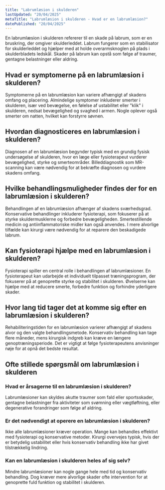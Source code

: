 ```yaml
---
title: "Labrumlæsion i skulderen"
lastUpdated: "20/04/2025"
metaTitle: "Labrumlæsion i skulderen - Hvad er en labrumlæsion?"
datePublished: "20/04/2025"
---
```


En labrumlæsion i skulderen refererer til en skade på labrum, som er en bruskring, der omgiver skulderleddet. Labrum fungerer som en stabilisator for skulderleddet og hjælper med at holde overarmsknoglen på plads i skulderbladets ledskål. Skader på labrum kan opstå som følge af traumer, gentagne belastninger eller aldring.

## Hvad er symptomerne på en labrumlæsion i skulderen?

Symptomerne på en labrumlæsion kan variere afhængigt af skadens omfang og placering. Almindelige symptomer inkluderer smerter i skulderen, især ved bevægelse, en følelse af ustabilitet eller "klik" i skulderen, nedsat bevægelighed og svaghed i armen. Nogle oplever også smerter om natten, hvilket kan forstyrre søvnen.

## Hvordan diagnosticeres en labrumlæsion i skulderen?

Diagnosen af en labrumlæsion begynder typisk med en grundig fysisk undersøgelse af skulderen, hvor en læge eller fysioterapeut vurderer bevægelighed, styrke og smerteområder. Billeddiagnostik som MR-scanning kan være nødvendig for at bekræfte diagnosen og vurdere skadens omfang.

## Hvilke behandlingsmuligheder findes der for en labrumlæsion i skulderen?

Behandlingen af en labrumlæsion afhænger af skadens sværhedsgrad. Konservative behandlinger inkluderer fysioterapi, som fokuserer på at styrke skuldermusklerne og forbedre bevægeligheden. Smertestillende medicin og antiinflammatoriske midler kan også anvendes. I mere alvorlige tilfælde kan kirurgi være nødvendig for at reparere den beskadigede labrum.

## Kan fysioterapi hjælpe med en labrumlæsion i skulderen?

Fysioterapi spiller en central rolle i behandlingen af labrumlæsioner. En fysioterapeut kan udarbejde et individuelt tilpasset træningsprogram, der fokuserer på at genoprette styrke og stabilitet i skulderen. Øvelserne kan hjælpe med at reducere smerte, forbedre funktion og forhindre yderligere skader.

## Hvor lang tid tager det at komme sig efter en labrumlæsion i skulderen?

Rehabiliteringstiden for en labrumlæsion varierer afhængigt af skadens alvor og den valgte behandlingsmetode. Konservativ behandling kan tage flere måneder, mens kirurgisk indgreb kan kræve en længere genoptræningsperiode. Det er vigtigt at følge fysioterapeutens anvisninger nøje for at opnå det bedste resultat.

## Ofte stillede spørgsmål om labrumlæsion i skulderen

### Hvad er årsagerne til en labrumlæsion i skulderen?

Labrumlæsioner kan skyldes akutte traumer som fald eller sportsskader, gentagne belastninger fra aktiviteter som svømning eller vægtløftning, eller degenerative forandringer som følge af aldring.

### Er det nødvendigt at operere en labrumlæsion i skulderen?

Ikke alle labrumlæsioner kræver operation. Mange kan behandles effektivt med fysioterapi og konservative metoder. Kirurgi overvejes typisk, hvis der er betydelig ustabilitet eller hvis konservativ behandling ikke har givet tilstrækkelig lindring.

### Kan en labrumlæsion i skulderen heles af sig selv?

Mindre labrumlæsioner kan nogle gange hele med tid og konservativ behandling. Dog kræver mere alvorlige skader ofte intervention for at genoprette fuld funktion og stabilitet i skulderen.
